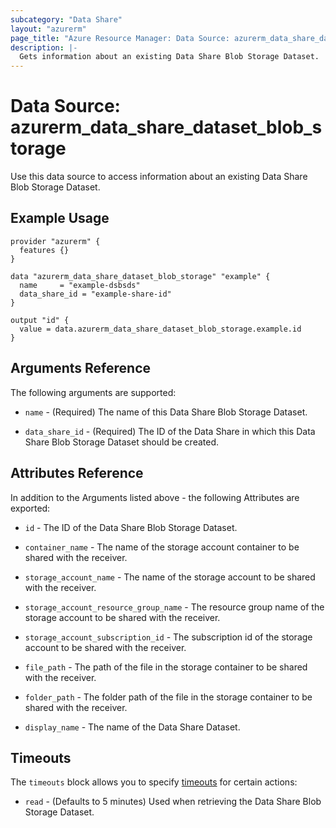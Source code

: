 ```yaml
---
subcategory: "Data Share"
layout: "azurerm"
page_title: "Azure Resource Manager: Data Source: azurerm_data_share_dataset_blob_storage"
description: |-
  Gets information about an existing Data Share Blob Storage Dataset.
---
```


# Data Source: azurerm_data_share_dataset_blob_storage

Use this data source to access information about an existing Data Share Blob Storage Dataset.

## Example Usage

```hcl
provider "azurerm" {
  features {}
}

data "azurerm_data_share_dataset_blob_storage" "example" {
  name     = "example-dsbsds"
  data_share_id = "example-share-id"
}

output "id" {
  value = data.azurerm_data_share_dataset_blob_storage.example.id
}
```

## Arguments Reference

The following arguments are supported:

* `name` - (Required) The name of this Data Share Blob Storage Dataset.

* `data_share_id` - (Required) The ID of the Data Share in which this Data Share Blob Storage Dataset should be created.

## Attributes Reference

In addition to the Arguments listed above - the following Attributes are exported: 

* `id` - The ID of the Data Share Blob Storage Dataset.

* `container_name` - The name of the storage account container to be shared with the receiver.

* `storage_account_name` - The name of the storage account to be shared with the receiver.

* `storage_account_resource_group_name` - The resource group name of the storage account to be shared with the receiver. 

* `storage_account_subscription_id` - The subscription id of the storage account to be shared with the receiver.

* `file_path` - The path of the file in the storage container to be shared with the receiver.

* `folder_path` - The folder path of the file in the storage container to be shared with the receiver.

* `display_name` - The name of the Data Share Dataset.

## Timeouts

The `timeouts` block allows you to specify [timeouts](https://www.terraform.io/docs/configuration/resources.html#timeouts) for certain actions:

* `read` - (Defaults to 5 minutes) Used when retrieving the Data Share Blob Storage Dataset.
